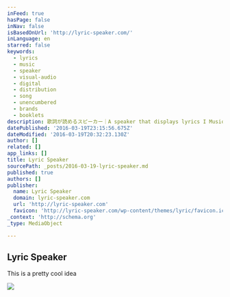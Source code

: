 ```yaml
---
inFeed: true
hasPage: false
inNav: false
isBasedOnUrl: 'http://lyric-speaker.com/'
inLanguage: en
starred: false
keywords:
  - lyrics
  - music
  - speaker
  - visual-audio
  - digital
  - distribution
  - song
  - unencumbered
  - brands
  - booklets
description: 歌詞が読めるスピーカー｜A speaker that displays lyrics I Music is even better when you know the lyrics.
datePublished: '2016-03-19T23:15:56.675Z'
dateModified: '2016-03-19T20:32:23.130Z'
author: []
related: []
app_links: []
title: Lyric Speaker
sourcePath: _posts/2016-03-19-lyric-speaker.md
published: true
authors: []
publisher:
  name: Lyric Speaker
  domain: lyric-speaker.com
  url: 'http://lyric-speaker.com'
  favicon: 'http://lyric-speaker.com/wp-content/themes/lyric/favicon.ico'
_context: 'http://schema.org'
_type: MediaObject

---
```

<article style=""><h1>Lyric Speaker</h1><p>This is a pretty cool idea</p><img src="https://s3-us-west-2.amazonaws.com/the-grid-img/p/61d52c4133f34400b1bd52ba8b93e400fcb41867.jpg" /></article>